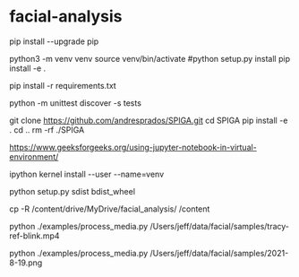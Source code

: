 # facial-analysis
pip install --upgrade pip

python3 -m venv venv
source venv/bin/activate
#python setup.py install
pip install -e .

pip install -r requirements.txt

python -m unittest discover -s tests

git clone https://github.com/andresprados/SPIGA.git
cd SPIGA
pip install -e .
cd ..
rm -rf ./SPIGA

https://www.geeksforgeeks.org/using-jupyter-notebook-in-virtual-environment/

ipython kernel install --user --name=venv

python setup.py sdist bdist_wheel

cp -R /content/drive/MyDrive/facial_analysis/ /content

python ./examples/process_media.py /Users/jeff/data/facial/samples/tracy-ref-blink.mp4

python ./examples/process_media.py /Users/jeff/data/facial/samples/2021-8-19.png